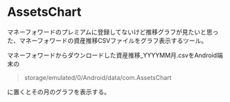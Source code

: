 # AssetsChart

マネーフォワードのプレミアムに登録してないけど推移グラフが見たいと思った、マネーフォワードの資産推移CSVファイルをグラフ表示するツール。

マネーフォワードからダウンロードした資産推移_YYYYMM月.csvをAndroid端末の

> storage/emulated/0/Android/data/com.AssetsChart 

に置くとその月のグラフを表示する。

